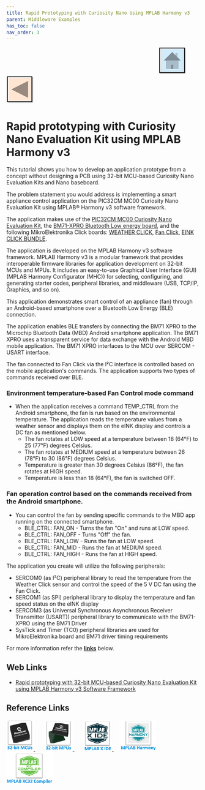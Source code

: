 ```yaml
---
title: Rapid Prototyping with Curiosity Nano Using MPLAB Harmony v3
parent: Middleware Examples
has_toc: false
nav_order: 3
---
```


&nbsp;&nbsp;&nbsp;&nbsp;&nbsp;&nbsp;&nbsp;&nbsp;&nbsp;&nbsp;&nbsp;&nbsp;&nbsp;&nbsp;&nbsp;&nbsp;&nbsp;&nbsp;&nbsp;&nbsp;&nbsp;&nbsp;&nbsp;&nbsp;&nbsp;&nbsp;&nbsp;&nbsp; &nbsp;&nbsp;&nbsp;&nbsp;&nbsp;&nbsp;&nbsp;&nbsp;&nbsp;&nbsp;&nbsp;&nbsp;&nbsp;&nbsp;&nbsp;&nbsp;&nbsp;&nbsp;&nbsp;&nbsp;&nbsp;&nbsp;&nbsp;&nbsp;&nbsp;&nbsp;&nbsp;&nbsp;&nbsp;&nbsp;&nbsp;&nbsp;&nbsp;&nbsp;&nbsp;&nbsp;&nbsp;&nbsp;&nbsp;&nbsp;&nbsp;&nbsp;&nbsp;&nbsp;&nbsp;&nbsp;&nbsp;&nbsp;&nbsp;&nbsp;&nbsp;&nbsp;&nbsp;&nbsp;&nbsp;&nbsp;&nbsp;&nbsp;&nbsp;&nbsp;&nbsp;&nbsp;&nbsp;&nbsp;&nbsp;&nbsp;&nbsp;&nbsp;&nbsp;&nbsp;&nbsp;&nbsp;[<img src="../../r_images/quick_home.png" title="Home">](../../../readme.md) [<img src="../../r_images/quick_back.png"  title="Back">](../readme.md)
# Rapid prototyping with Curiosity Nano Evaluation Kit using MPLAB Harmony v3

This tutorial shows you how to develop an application prototype from a concept without designing a PCB using 32-bit MCU-based Curiosity Nano Evaluation Kits and Nano baseboard.

The problem statement you would address is implementing a smart appliance control application on the PIC32CM MC00 Curiosity Nano Evaluation Kit using MPLAB® Harmony v3 software framework.

The application makes use of the [PIC32CM MC00 Curiosity Nano Evaluation Kit](https://www.microchip.com/en-us/development-tool/EV10N93A), the [BM71-XPRO Bluetooth Low energy board](https://www.microchip.com/en-us/development-tool/DM164146), and the following MikroElektronika Click boards: [WEATHER CLICK](https://www.mikroe.com/weather-click), [Fan Click](https://www.mikroe.com/fan-click), [EINK CLICK BUNDLE](https://www.mikroe.com/eink-click).

The application is developed on the MPLAB Harmony v3 software framework. MPLAB Harmony v3 is a modular framework that provides interoperable firmware libraries for application development on 32-bit MCUs and MPUs. It includes an easy-to-use Graphical User Interface (GUI) (MPLAB Harmony Configurator (MHC)) for selecting, configuring, and generating starter codes, peripheral libraries, and middleware (USB, TCP/IP, Graphics, and so on).

This application demonstrates smart control of an appliance (fan) through an Android-based smartphone over a Bluetooth Low Energy (BLE) connection.

The application enables BLE transfers by connecting the BM71 XPRO to the Microchip Bluetooth Data (MBD) Android smartphone application. The BM71 XPRO uses a transparent service for data exchange with the Android MBD mobile application. The BM71 XPRO interfaces to the MCU over SERCOM - USART interface.

The fan connected to Fan Click via the I²C interface is controlled based on the mobile application's commands. The application supports two types of commands received over BLE.

### Environment temperature-based Fan Control mode command
- When the application receives a command TEMP_CTRL from the Android smartphone, the fan is run based on the environmental temperature. The application reads the temperature values from a weather sensor and displays them on the eINK display and controls a DC fan as mentioned below.
  - The fan rotates at LOW speed at a temperature between 18 (64°F) to 25 (77°F) degrees Celsius.
  - The fan rotates at MEDIUM speed at a temperature between 26 (78°F) to 30 (86°F) degrees Celsius.
  - Temperature is greater than 30 degrees Celsius (86°F), the fan rotates at HIGH speed.
  - Temperature is less than 18 (64°F), the fan is switched OFF.  

### Fan operation control based on the commands received from the Android smartphone.
- You can control the fan by sending specific commands to the MBD app running on the connected smartphone.
  - BLE_CTRL: FAN_ON - Turns the fan "On" and runs at LOW speed.
  - BLE_CTRL: FAN_OFF - Turns "Off" the fan.
  - BLE_CTRL: FAN_LOW - Runs the fan at LOW speed.
  - BLE_CTRL: FAN_MID - Runs the fan at MEDIUM speed.
  - BLE_CTRL: FAN_HIGH - Runs the fan at HIGH speed.


The application you create will utilize the following peripherals:

- SERCOM0 (as I²C) peripheral library to read the temperature from the Weather Click sensor and control the speed of the 5 V DC fan using the Fan Click.
- SERCOM1 (as SPI) peripheral library to display the temperature and fan speed status on the eINK display
- SERCOM3 (as Universal Synchronous Asynchronous Receiver Transmitter (USART)) peripheral library to communicate with the BM71-XPRO using the BM71 Driver
- SysTick and Timer (TC0) peripheral libraries are used for MikroElektronika board and BM71 driver timing requirements

For more information refer the **[links](#Web-Links)** below.

## <a id="Web-Links"> </a>
## Web Links

- <a href="https://microchipdeveloper.com/harmony3:rapid-prototyping-with-32-bit-mcu-based-cnano" target="_blank">Rapid prototyping with 32-bit MCU-based Curiosity Nano Evaluation Kit using MPLAB Harmony v3 Software Framework</a>

## Reference Links
[<a href="https://www.microchip.com/design-centers/32-bit" target="_blank"> <img src="../../r_images/32_bit_mcus.png"> </a>]()  &nbsp; &nbsp; &nbsp; [<a href="https://www.microchip.com/design-centers/32-bit-mpus" target="_blank"> <img src="../../r_images/32_bit_mpus.png"> </a>]()  &nbsp; &nbsp; &nbsp; [<a href="https://www.microchip.com/mplab/mplab-x-ide" target="_blank"> <img src="../../r_images/mplab_x_ide.png"> </a>]()  &nbsp; &nbsp; [<a href="https://www.microchip.com/mplab/mplab-harmony" target="_blank"> <img src="../../r_images/mplab_harmony.png"> </a>]() [<a href="https://www.microchip.com/mplab/compilers" target="_blank"> <img src="../../r_images/mplab_compiler.png"> </a>]()  
